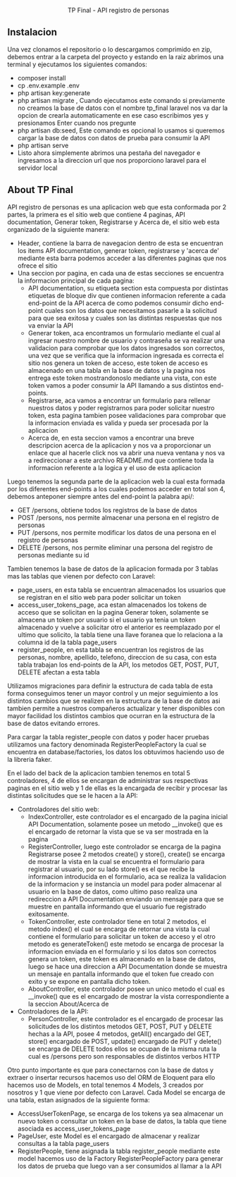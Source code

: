 <p align="center">TP Final - API registro de personas</p>

## Instalacion

Una vez clonamos el repositorio o lo descargamos comprimido en zip, debemos entrar a la carpeta del proyecto y estando en la raiz abrimos una terminal y ejecutamos los siguientes comandos:
  - composer install
  - cp .env.example .env
  - php artisan key:generate
  - php artisan migrate , Cuando ejecutamos este comando si previamente no creamos la base de datos con el nombre tp_final laravel nos va dar la opcion de crearla automaticamente en ese caso escribimos yes y presionamos Enter cuando nos pregunte
  - php artisan db:seed, Este comando es opcional lo usamos si queremos cargar la base de datos con datos de prueba para consumir la API
  - php artisan serve
  - Listo ahora simplemente abrimos una pestaña del navegador e ingresamos a la direccion url que nos proporciono laravel para el servidor local

## About TP Final

API registro de personas es una aplicacion web que esta conformada por 2 partes, la primera es el sitio web que contiene 4 paginas, API documentation, Generar token, Registrarse y Acerca de, el sitio web esta organizado de la siguiente manera:
* Header, contiene la barra de navegacion dentro de esta se encuentran los items API documentation, generar token, registrarse y 'acerca de' mediante esta barra podemos acceder a las diferentes paginas que nos ofrece el sitio
* Una seccion por pagina, en cada una de estas secciones se encuentra la informacion principal de cada pagina:
     - API documentation, su etiqueta section esta compuesta por distintas etiquetas de bloque div que contienen informacion referente a cada end-point de la API acerca de como podemos consumir dicho end-point cuales son los datos que necesitamos pasarle a la solicitud para que sea exitosa y cuales son las distintas respuestas que nos va enviar la API
     - Generar token, aca encontramos un formulario mediante el cual al ingresar nuestro nombre de usuario y contraseña se va realizar una validacion para comprobar que los datos ingresados son correctos, una vez que se verifica que la informacion ingresada es correcta el sitio nos genera un token de acceso, este token de acceso es almacenado en una tabla en la base de datos y la pagina nos entrega este token mostrandonoslo mediante una vista, con este token vamos a poder consumir la API llamando a sus distintos end-points.
     -  Registrarse, aca vamos a encontrar un formulario para rellenar nuestros datos y poder registrarnos para poder solicitar nuestro token, esta pagina tambien posee validaciones para comprobar que la informacion enviada es valida y pueda ser procesada por la aplicacion
     -  Acerca de, en esta seccion vamos a encontrar una breve descripcion acerca de la aplicacion y nos va a proporcionar un enlace que al hacerle click nos va abrir una nueva ventana y nos va a redireccionar a este archivo README.md que contiene toda la informacion referente a la logica y el uso de esta aplicacion

Luego tenemos la segunda parte de la aplicacion web la cual esta formada por los diferentes end-points a los cuales podemos acceder en total son 4, debemos anteponer siempre antes del end-point la palabra api/:
* GET /persons, obtiene todos los registros de la base de datos
* POST /persons, nos permite almacenar una persona en el registro de personas
* PUT /persons, nos permite modificar los datos de una persona en el registro de personas
* DELETE /persons, nos permite eliminar una persona del registro de personas mediante su id

Tambien tenemos la base de datos de la aplicacion formada por 3 tablas mas las tablas que vienen por defecto con Laravel:
* page_users, en esta tabla se encuentran almacenados los usuarios que se registran en el sitio web para poder solicitar un token
* access_user_tokens_page, aca estan almacenados los tokens de acceso que se solicitan en la pagina Generar token, solamente se almacena un token por usuario si el usuario ya tenia un token almacenado y vuelve a solicitar otro el anterior es reemplazado por el ultimo que solicito, la tabla tiene una llave foranea que lo relaciona a la columna id de la tabla page_users
* register_people, en esta tabla se encuentran los registros de las personas, nombre, apellido, telefono, direccion de su casa, con esta tabla trabajan los end-points de la API, los metodos GET, POST, PUT, DELETE afectan a esta tabla

Utilizamos migraciones para definir la estructura de cada tabla de esta forma conseguimos tener un mayor control y un mejor seguimiento a los distintos cambios que se realizen en la estructura de la base de datos asi tambien permite a nuestros compañeros actualizar y tener disponibles con mayor facilidad los distintos cambios que ocurran en la estructura de la base de datos evitando errores.

Para cargar la tabla register_people con datos y poder hacer pruebas utilizamos una factory denominada RegisterPeopleFactory la cual se encuentra en database/factories, los datos los obtuvimos haciendo uso de la libreria faker.

En el lado del back de la aplicacion tambien tenemos en total 5 controladores, 4 de ellos se encargan de administrar sus respectivas paginas en el sitio web y 1 de ellas es la encargada de recibir y procesar las distintas solicitudes que se le hacen a la API:
* Controladores del sitio web:
   - IndexController, este controlador es el encargado de la pagina inicial API Documentation, solamente posee un metodo __invoke() que es el encargado de retornar la vista que se va ser mostrada en la pagina
   - RegisterController, luego este controlador se encarga de la pagina Registrarse posee 2 metodos create() y store(), create() se encarga de mostrar la vista en la cual se encuentra el formulario para registrar al usuario, por su lado store() es el que recibe la informacion introducida en el formulario, aca se realiza la validacion de la informacion y se instancia un model para poder almacenar al usuario en la base de datos, como ultimo paso realiza una redireccion a API Documentation enviando un mensaje para que se muestre en pantalla informando que el usuario fue registrado exitosamente.
   - TokenController, este controlador tiene en total 2 metodos, el metodo index() el cual se encarga de retornar una vista la cual contiene el formulario para solicitar un token de acceso y el otro metodo es generateToken() este metodo se encarga de procesar la informacion enviada en el formulario y si los datos son correctos genera un token, este token es almacenado en la base de datos, luego se hace una direccion a API Documentation donde se muestra un mensaje en pantalla informando que el token fue creado con exito y se expone en pantalla dicho token.
   -  AboutController, este controlador posee un unico metodo el cual es __invoke() que es el encargado de mostrar la vista correspondiente a la seccion About/Acerca de
* Controladores de la API:
   - PersonController, este controlador es el encargado de procesar las solicitudes de los distintos metodos GET, POST, PUT y DELETE hechas a la API, posee 4 metodos, getAll() encargado del GET, store() encargado de POST, update() encargado de PUT y delete() se encarga de DELETE todos ellos se ocupan de la misma ruta la cual es /persons pero son responsables de distintos verbos HTTP

Otro punto importante es que para conectarnos con la base de datos y extraer o insertar recursos hacemos uso del ORM de Eloquent para ello hacemos uso de Models, en total tenemos 4 Models, 3 creados por nosotros y 1 que viene por defecto con Laravel. Cada Model se encarga de una tabla, estan asignados de la siguiente forma:
  - AccessUserTokenPage, se encarga de los tokens ya sea almacenar un nuevo token o consultar un token en la base de datos, la tabla que tiene asociada es access_user_tokens_page
  - PageUser, este Model es el encargado de almacenar y realizar consultas a la tabla page_users
  - RegisterPeople, tiene asignada la tabla register_people mediante este model hacemos uso de la Factory RegisterPeopleFactory para generar los datos de prueba que luego van a ser consumidos al llamar a la API